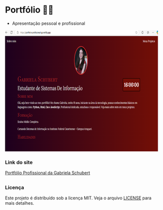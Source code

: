 # Portfólio 💁🏻

* Apresentação pessoal e profissional

<div align="center">
  <img height="400" width="650" src="./imagem/imagem site.png" alt="Imagem do site publicado no netlify">
</div>

### Link do site

<a href="https://portfolio-profissional-gs.netlify.app/" target="_blank">Portfólio Profissional da Gabriela Schubert</a>

##

### Licença
Este projeto é distribuído sob a licença MIT. Veja o arquivo [LICENSE](LICENSE) para mais detalhes.
